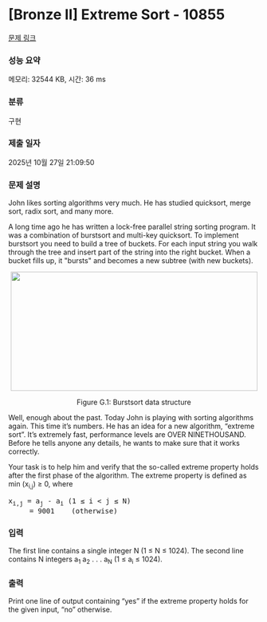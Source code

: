 # [Bronze II] Extreme Sort - 10855 

[문제 링크](https://www.acmicpc.net/problem/10855) 

### 성능 요약

메모리: 32544 KB, 시간: 36 ms

### 분류

구현

### 제출 일자

2025년 10월 27일 21:09:50

### 문제 설명

<p>John likes sorting algorithms very much. He has studied quicksort, merge sort, radix sort, and many more.</p>

<p>A long time ago he has written a lock-free parallel string sorting program. It was a combination of burstsort and multi-key quicksort. To implement burstsort you need to build a tree of buckets. For each input string you walk through the tree and insert part of the string into the right bucket. When a bucket fills up, it "bursts" and becomes a new subtree (with new buckets).</p>

<p style="text-align:center"><img alt="" src="https://onlinejudgeimages.s3-ap-northeast-1.amazonaws.com/problem/10855/1.png" style="height:239px; width:495px"></p>

<p style="text-align:center">Figure G.1: Burstsort data structure</p>

<p>Well, enough about the past. Today John is playing with sorting algorithms again. This time it’s numbers. He has an idea for a new algorithm, “extreme sort”. It’s extremely fast, performance levels are OVER NINETHOUSAND. Before he tells anyone any details, he wants to make sure that it works correctly.</p>

<p>Your task is to help him and verify that the so-called extreme property holds after the first phase of the algorithm. The extreme property is defined as min (x<sub>i,j</sub>) ≥ 0, where</p>

<pre>x<sub>i,j</sub> = a<sub>j</sub> - a<sub>i</sub> (1 ≤ i < j ≤ N)
     = 9001    (otherwise)</pre>

### 입력 

 <p>The first line contains a single integer N (1 ≤ N ≤ 1024). The second line contains N integers a<sub>1</sub> a<sub>2</sub> . . . a<sub>N</sub> (1 ≤ a<sub>i</sub> ≤ 1024).</p>

### 출력 

 <p>Print one line of output containing “yes” if the extreme property holds for the given input, “no” otherwise.</p>

